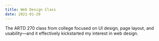 ```yaml
---
title: Web Design Class
date: 2021-01-20
---
```


The ARTD 270 class from college focused on UI design, page layout, and usability—and it effectively kickstarted my interest in web design.

<content-img-row>
  <content-img src="/images/school/web-design/bagels-banner.jpg"></content-img>
  <content-img src="/images/school/web-design/style-tile.png"></content-img>
  <content-img src="/images/school/web-design/virtual-card-sketches.jpg"></content-img>
  <content-img src="/images/school/web-design/virtual-card-final.jpg"></content-img>
</content-img-row>